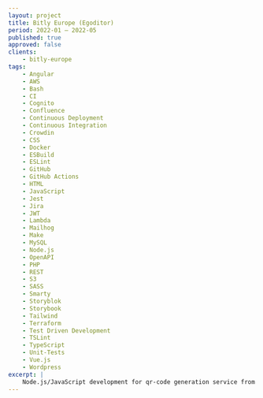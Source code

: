 ```yaml
---
layout: project
title: Bitly Europe (Egoditor)
period: 2022-01 – 2022-05
published: true
approved: false
clients:
    - bitly-europe
tags:
    - Angular
    - AWS
    - Bash
    - CI
    - Cognito
    - Confluence
    - Continuous Deployment
    - Continuous Integration
    - Crowdin
    - CSS
    - Docker
    - ESBuild
    - ESLint
    - GitHub
    - GitHub Actions
    - HTML
    - JavaScript
    - Jest
    - Jira
    - JWT
    - Lambda
    - Mailhog
    - Make
    - MySQL
    - Node.js
    - OpenAPI
    - PHP
    - REST
    - S3
    - SASS
    - Smarty
    - Storyblok
    - Storybook
    - Tailwind
    - Terraform
    - Test Driven Development
    - TSLint
    - TypeScript
    - Unit-Tests
    - Vue.js
    - Wordpress
excerpt: |
    Node.js/JavaScript development for qr-code generation service from germany.
---
```

